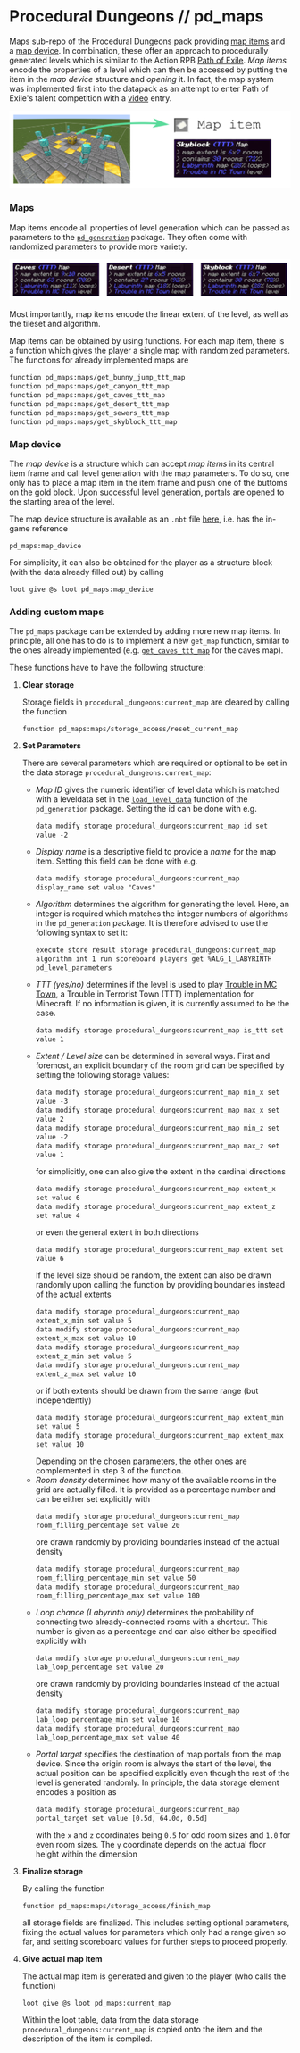 # Procedural Dungeons // pd_maps

Maps sub-repo of the Procedural Dungeons pack providing [map items](#maps) and a [map device](#map-device). In combination, these offer an approach to procedurally generated levels which is similar to the Action RPB [Path of Exile](https://www.pathofexile.com/). *Map items* encode the properties of a level which can then be accessed by putting the item in the *map device* structure and *opening* it. In fact, the map system was implemented first into the datapack as an attempt to enter Path of Exile's talent competition with a [video](https://www.youtube.com/watch?v=Q7MZA2epbMU) entry.

![](../../../images/maps_overview.png)


### Maps

Map items encode all properties of level generation which can be passed as parameters to the [`pd_generation`](../pd_generation) package. They often come with randomized parameters to provide more variety.

![](../../../images/map_items.png)

Most importantly, map items encode the linear extent of the level, as well as the tileset and algorithm.

Map items can be obtained by using functions. For each map item, there is a function which gives the player a single map with randomized parameters. The functions for already implemented maps are
```mcfunction
function pd_maps:maps/get_bunny_jump_ttt_map
function pd_maps:maps/get_canyon_ttt_map
function pd_maps:maps/get_caves_ttt_map
function pd_maps:maps/get_desert_ttt_map
function pd_maps:maps/get_sewers_ttt_map
function pd_maps:maps/get_skyblock_ttt_map
```




### Map device

The *map device* is a structure which can accept *map items* in its central item frame and call level generation with the map parameters. To do so, one only has to place a map item in the item frame and push one of the buttoms on the gold block. Upon successful level generation, portals are opened to the starting area of the level.

The map device structure is available as an `.nbt` file [here](structures/map_device.nbt), i.e. has the in-game reference
```
pd_maps:map_device
```
For simplicity, it can also be obtained for the player as a structure block (with the data already filled out) by calling
```mcfunction
loot give @s loot pd_maps:map_device
```




### Adding custom maps

The `pd_maps` package can be extended by adding more new map items. In principle, all one has to do is to implement a new `get_map` function, similar to the ones already implemented (e.g. [`get_caves_ttt_map`](functions/maps/get_caves_ttt_map.mcfunction) for the caves map).

These functions have to have the following structure:

1. **Clear storage**

    Storage fields in `procedural_dungeons:current_map` are cleared by calling the function
    ```mcfunction
    function pd_maps:maps/storage_access/reset_current_map
    ```

2. **Set Parameters**

    There are several parameters which are required or optional to be set in the data storage `procedural_dungeons:current_map`:
    - *Map ID* gives the numeric identifier of level data which is matched with a leveldata set in the [`load_level_data`](../pd_generation/functions/leveldata/load_level_data.mcfunction) function of the `pd_generation` package. Setting the id can be done with e.g.
        ```mcfunction
        data modify storage procedural_dungeons:current_map id set value -2
        ```
    - *Display name* is a descriptive field to provide a *name* for the map item. Setting this field can be done with e.g.
        ```mcfunction
        data modify storage procedural_dungeons:current_map display_name set value "Caves"
        ```
    - *Algorithm* determines the algorithm for generating the level. Here, an integer is required which matches the integer numbers of algorithms in the `pd_generation` package. It is therefore advised to use the following syntax to set it:
        ```mcfunction
        execute store result storage procedural_dungeons:current_map algorithm int 1 run scoreboard players get %ALG_1_LABYRINTH pd_level_parameters
        ```
    - *TTT (yes/no)* determines if the level is used to play [Trouble in MC Town](https://github.com/janattig/Trouble-In-MC-Town), a Trouble in Terrorist Town (TTT) implementation for Minecraft. If no information is given, it is currently assumed to be the case.
        ```mcfunction
        data modify storage procedural_dungeons:current_map is_ttt set value 1
        ```
    - *Extent / Level size* can be determined in several ways. First and foremost, an explicit boundary of the room grid can be specified by setting the following storage values:
        ```mcfunction
        data modify storage procedural_dungeons:current_map min_x set value -3
        data modify storage procedural_dungeons:current_map max_x set value 2
        data modify storage procedural_dungeons:current_map min_z set value -2
        data modify storage procedural_dungeons:current_map max_z set value 1
        ```
        for simplicitly, one can also give the extent in the cardinal directions
        ```mcfunction
        data modify storage procedural_dungeons:current_map extent_x set value 6
        data modify storage procedural_dungeons:current_map extent_z set value 4
        ```
        or even the general extent in both directions
        ```mcfunction
        data modify storage procedural_dungeons:current_map extent set value 6
        ```
        If the level size should be random, the extent can also be drawn randomly upon calling the function by providing boundaries instead of the actual extents
        ```mcfunction
        data modify storage procedural_dungeons:current_map extent_x_min set value 5
        data modify storage procedural_dungeons:current_map extent_x_max set value 10
        data modify storage procedural_dungeons:current_map extent_z_min set value 5
        data modify storage procedural_dungeons:current_map extent_z_max set value 10
        ```
        or if both extents should be drawn from the same range (but independently)
        ```mcfunction
        data modify storage procedural_dungeons:current_map extent_min set value 5
        data modify storage procedural_dungeons:current_map extent_max set value 10
        ```
        Depending on the chosen parameters, the other ones are complemented in step 3 of the function.
    - *Room density* determines how many of the available rooms in the grid are actually filled. It is provided as a percentage number and can be either set explicitly with
        ```mcfunction
        data modify storage procedural_dungeons:current_map room_filling_percentage set value 20
        ```
        ore drawn randomly by providing boundaries instead of the actual density
        ```mcfunction
        data modify storage procedural_dungeons:current_map room_filling_percentage_min set value 50
        data modify storage procedural_dungeons:current_map room_filling_percentage_max set value 100
        ```
    - *Loop chance (Labyrinth only)* determines the probability of connecting two already-connected rooms with a shortcut. This number is given as a percentage and can also either be specified explicitly with
        ```mcfunction
        data modify storage procedural_dungeons:current_map lab_loop_percentage set value 20
        ```
        ore drawn randomly by providing boundaries instead of the actual density
        ```mcfunction
        data modify storage procedural_dungeons:current_map lab_loop_percentage_min set value 10
        data modify storage procedural_dungeons:current_map lab_loop_percentage_max set value 40
        ```
    - *Portal target* specifies the destination of map portals from the map device. Since the origin room is always the start of the level, the actual position can be specified explicitly even though the rest of the level is generated randomly. In principle, the data storage element encodes a position as
        ```mcfunction
        data modify storage procedural_dungeons:current_map portal_target set value [0.5d, 64.0d, 0.5d]
        ```
        with the `x` and `z` coordinates being `0.5` for odd room sizes and `1.0` for even room sizes. The `y` coordinate depends on the actual floor height within the dimension


3. **Finalize storage**

    By calling the function
    ```mcfunction
    function pd_maps:maps/storage_access/finish_map
    ```
    all storage fields are finalized. This includes setting optional parameters, fixing the actual values for parameters which only had a range given so far, and setting scoreboard values for further steps to proceed properly.

4. **Give actual map item**

    The actual map item is generated and given to the player (who calls the function)
    ```mcfunction
    loot give @s loot pd_maps:current_map
    ```
    Within the loot table, data from the data storage `procedural_dungeons:current_map` is copied onto the item and the description of the item is compiled.
